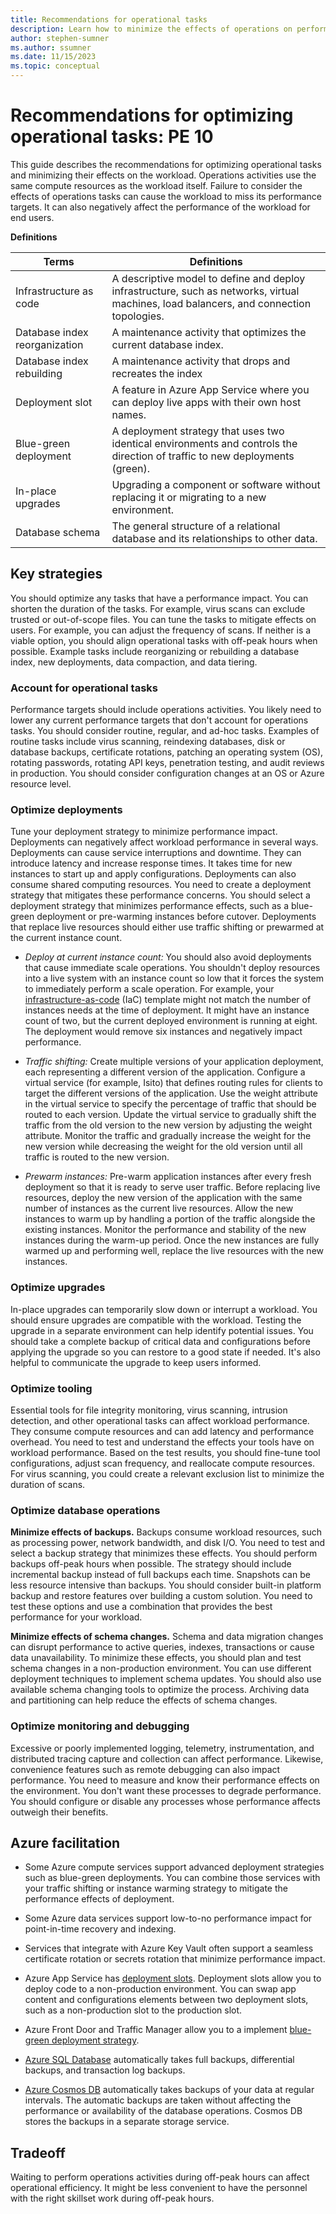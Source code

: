 ```yaml
---
title: Recommendations for operational tasks
description: Learn how to minimize the effects of operations on performance.  
author: stephen-sumner
ms.author: ssumner
ms.date: 11/15/2023
ms.topic: conceptual
---
```


# Recommendations for optimizing operational tasks: PE 10

This guide describes the recommendations for optimizing operational tasks and minimizing their effects on the workload. Operations activities use the same compute resources as the workload itself. Failure to consider the effects of operations tasks can cause the workload to miss its performance targets. It can also negatively affect the performance of the workload for end users.

**Definitions**

  |Terms|                           Definitions|
|-|-|
|  Infrastructure as code     |         A descriptive model to define and deploy infrastructure, such as networks, virtual machines, load balancers, and connection topologies.|
 | Database index reorganization |      A maintenance activity that optimizes the current database index.|
  |Database index rebuilding|     A maintenance activity that drops and recreates the index|
  |Deployment slot |    A feature in Azure App Service where you can deploy live apps with their own host names.|
  |Blue-green deployment|   A deployment strategy that uses two identical environments and controls the direction of traffic to new deployments (green).|
  |In-place upgrades|  Upgrading a component or software without replacing it or migrating to a new environment.|
  |Database schema| The general structure of a relational database and its relationships to other data.|

## Key strategies

You should optimize any tasks that have a performance impact. You can shorten the duration of the tasks. For example, virus scans can exclude trusted or out-of-scope files. You can tune the tasks to mitigate effects on users. For example, you can adjust the frequency of scans. If neither is a viable option, you should align operational tasks with off-peak hours when possible. Example tasks include reorganizing or rebuilding a database index, new deployments, data compaction, and data tiering.

### Account for operational tasks

Performance targets should include operations activities. You likely need to lower any current performance targets that don't account for operations tasks. You should consider routine, regular, and ad-hoc tasks. Examples of routine tasks include virus scanning, reindexing databases, disk or database backups, certificate rotations, patching an operating system (OS), rotating passwords, rotating API keys, penetration testing, and audit reviews in production. You should consider configuration changes at an OS or Azure resource level.

### Optimize deployments

Tune your deployment strategy to minimize performance impact. Deployments can negatively affect workload performance in several ways. Deployments can cause service interruptions and downtime. They can introduce latency and increase response times. It takes time for new instances to start up and apply configurations. Deployments can also consume shared computing resources. You need to create a deployment strategy that mitigates these performance concerns. You should select a deployment strategy that minimizes performance effects, such as a blue-green deployment or pre-warming instances before cutover. Deployments that replace live resources should either use traffic shifting or prewarmed at the current instance count.

- *Deploy at current instance count:* You should also avoid deployments that cause immediate scale operations. You shouldn't deploy resources into a live system with an instance count so low that it forces the system to immediately perform a scale operation. For example, your [infrastructure-as-code](/azure/cloud-adoption-framework/ready/considerations/infrastructure-as-code) (IaC) template might not match the number of instances needs at the time of deployment. It might have an instance count of two, but the current deployed environment is running at eight. The deployment would remove six instances and negatively impact performance.
- *Traffic shifting:* Create multiple versions of your application deployment, each representing a different version of the application. Configure a virtual service (for example, Isito) that defines routing rules for clients to target the different versions of the application. Use the weight attribute in the virtual service to specify the percentage of traffic that should be routed to each version. Update the virtual service to gradually shift the traffic from the old version to the new version by adjusting the weight attribute. Monitor the traffic and gradually increase the weight for the new version while decreasing the weight for the old version until all traffic is routed to the new version.

- *Prewarm instances:* Pre-warm application instances after every fresh deployment so that it is ready to serve user traffic. Before replacing live resources, deploy the new version of the application with the same number of instances as the current live resources. Allow the new instances to warm up by handling a portion of the traffic alongside the existing instances. Monitor the performance and stability of the new instances during the warm-up period.
Once the new instances are fully warmed up and performing well, replace the live resources with the new instances.

### Optimize upgrades

In-place upgrades can temporarily slow down or interrupt a workload. You should ensure upgrades are compatible with the workload. Testing the upgrade in a separate environment can help identify potential issues. You should take a complete backup of critical data and configurations before applying the upgrade so you can restore to a good state if needed. It's also helpful to communicate the upgrade to keep users informed.

### Optimize tooling

Essential tools for file integrity monitoring, virus scanning, intrusion detection, and other operational tasks can affect workload performance. They consume compute resources and can add latency and performance overhead. You need to test and understand the effects your tools have on workload performance. Based on the test results, you should fine-tune tool configurations, adjust scan frequency, and reallocate compute resources. For virus scanning, you could create a relevant exclusion list to minimize the duration of scans.

### Optimize database operations

**Minimize effects of backups.** Backups consume workload resources, such as processing power, network bandwidth, and disk I/O. You need to test and select a backup strategy that minimizes these effects. You should perform backups off-peak hours when possible. The strategy should include incremental backup instead of full backups each time. Snapshots can be less resource intensive than backups. You should consider built-in platform backup and restore features over building a custom solution. You need to test these options and use a combination that provides the best performance for your workload.

**Minimize effects of schema changes.** Schema and data migration changes can disrupt performance to active queries, indexes, transactions or cause data unavailability. To minimize these effects, you should plan and test schema changes in a non-production environment. You can use different deployment techniques to implement schema updates. You should also use available schema changing tools to optimize the process. Archiving data and partitioning can help reduce the effects of schema changes.

### Optimize monitoring and debugging

Excessive or poorly implemented logging, telemetry, instrumentation, and distributed tracing capture and collection can affect performance. Likewise, convenience features such as remote debugging can also impact performance. You need to measure and know their performance effects on the environment. You don\'t want these processes to degrade performance. You should configure or disable any processes whose performance affects outweigh their benefits.

## Azure facilitation

-   Some Azure compute services support advanced deployment strategies such as blue-green deployments. You can combine those services with your traffic shifting or instance warming strategy to mitigate the performance effects of deployment.

-   Some Azure data services support low-to-no performance impact for point-in-time recovery and indexing.

-   Services that integrate with Azure Key Vault often support a seamless certificate rotation or secrets rotation that minimize performance impact.

-   Azure App Service has [deployment slots](/azure/app-service/deploy-staging-slots?tabs=portal). Deployment slots allow you to deploy code to a non-production environment. You can swap app content and configurations elements between two deployment slots, such as a non-production slot to the production slot.

-   Azure Front Door and Traffic Manager allow you to a implement [blue-green deployment strategy](/azure/architecture/guide/aks/blue-green-deployment-for-aks).

-   [Azure SQL Database](/azure/azure-sql/database/automated-backups-overview) automatically takes full backups, differential backups, and transaction log backups.

-   [Azure Cosmos DB](/azure/cosmos-db/online-backup-and-restore) automatically takes backups of your data at regular intervals. The automatic backups are taken without affecting the performance or availability of the database operations. Cosmos DB stores the backups in a separate storage service. 

## Tradeoff

Waiting to perform operations activities during off-peak hours can affect operational efficiency. It might be less convenient to have the personnel with the right skillset work during off-peak hours.

